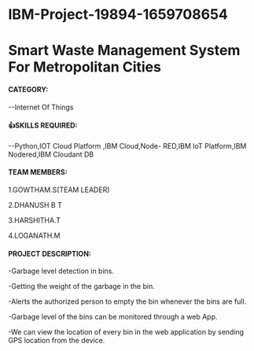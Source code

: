 # IBM-Project-19894-1659708654

# Smart Waste Management System For Metropolitan Cities 

#### CATEGORY: 
   --Internet Of Things


#### :+1:SKILLS REQUIRED:
   --Python,IOT Cloud Platform ,IBM Cloud,Node- RED,IBM IoT Platform,IBM Nodered,IBM Cloudant DB  
   
   

#### TEAM MEMBERS:

1.GOWTHAM.S(TEAM LEADER)

2.DHANUSH B T 

3.HARSHITHA.T

4.LOGANATH.M



#### PROJECT DESCRIPTION: 

-Garbage level detection in bins.

-Getting the weight of the garbage in the bin.

-Alerts the authorized person to empty the bin whenever the bins are full.

-Garbage level of the bins can be monitored through a web App.

-We can view the location of every bin in the web application by sending GPS location from the device.


